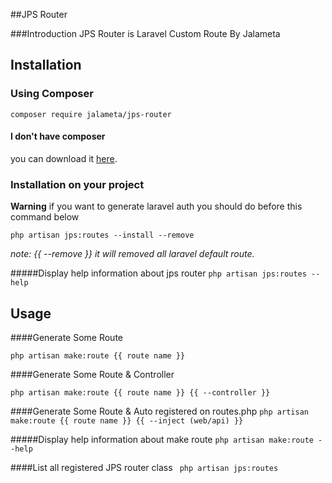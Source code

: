 ##JPS Router

###Introduction
JPS Router is Laravel Custom Route By Jalameta

## Installation
### Using Composer
```composer require jalameta/jps-router```
#### I don't have composer
you can download it [here](https://getcomposer.org/download/).

### Installation on your project
**Warning** if you want to generate laravel auth you should do before this command below

```php artisan jps:routes --install --remove ```

_note: {{ --remove }} it will removed all laravel default route._
 
   

#####Display help information about jps router
``php artisan jps:routes --help`` 

## Usage
####Generate Some Route

``php artisan make:route {{ route name }}``

####Generate Some Route & Controller

``php artisan make:route {{ route name }} {{ --controller }}``

####Generate Some Route & Auto registered on routes.php
``php artisan make:route {{ route name }} {{ --inject (web/api) }}``

#####Display help information about make route
``php artisan make:route --help``

####List all registered JPS router class
``` php artisan jps:routes```
